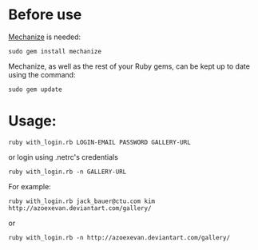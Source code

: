 # Before use

<a href=http://mechanize.rubyforge.org/>Mechanize</a> is needed:

`sudo gem install mechanize`

Mechanize, as well as the rest of your Ruby gems, can be kept up to date using the command:

`sudo gem update`

# Usage:

`ruby with_login.rb LOGIN-EMAIL PASSWORD GALLERY-URL`

or login using .netrc's credentials

`ruby with_login.rb -n GALLERY-URL`

For example: 

`ruby with_login.rb jack_bauer@ctu.com kim http://azoexevan.deviantart.com/gallery/`

or

`ruby with_login.rb -n http://azoexevan.deviantart.com/gallery/`
